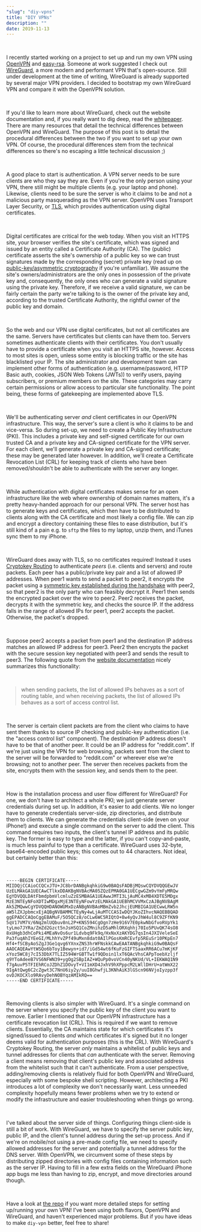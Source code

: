 ```yaml
---
"slug": "diy-vpns"
title: "DIY VPNs"
description: ""
date: 2019-11-13
---
```


<br>

I recently started working on a project to set up and run my own VPN using [OpenVPN](https://openvpn.net/) and [easy-rsa](https://github.com/OpenVPN/easy-rsa). Someone at work suggested I check out [WireGuard](https://www.wireguard.com/), a more modern and performant VPN that's open-source. Still under development at the time of writing, WireGuard is already supported by several major VPN providers. I decided to bootstrap my own WireGuard VPN and compare it with the OpenVPN solution.

<br>

If you'd like to learn more about WireGuard, check out the website documentation and, if you really want to dig deep, read the [whitepaper](https://www.wireguard.com/papers/wireguard.pdf). There are many resources that detail the technical differences between OpenVPN and WireGuard. The purpose of this post is to detail the procedural differences between the two if you want to set up your own VPN. Of course, the procedural differences stem from the technical differences so there's no escaping a little technical discussion ;)

<br>

A good place to start is authentication. A VPN server needs to be sure clients are who they say they are. Even if you're the only person using your VPN, there still might be multiple clients (e.g. your laptop and phone). Likewise, clients need to be sure the server is who it claims to be and not a malicious party masquerading as the VPN server. OpenVPN uses Transport Layer Security, or [TLS](https://en.wikipedia.org/wiki/Transport_Layer_Security), which provides authentication using digital certificates.

<br>

Digital certificates are critical for the web today. When you visit an HTTPS site, your browser verifies the site's certificate, which was signed and issued by an entity called a Certificate Authority (CA). The (public) certificate asserts the site's ownership of a public key so we can trust signatures made by the corresponding (secret) private key (read up on [public-key/asymmetric cryptography](https://en.wikipedia.org/wiki/Public-key_cryptography) if you're unfamiliar). We assume the site's owners/administrators are the only ones in possession of the private key and, consequently, the only ones who can generate a valid signature using the private key. Therefore, if we receive a valid signature, we can be fairly certain the party we're talking to is the owner of the private key and, according to the trusted Certificate Authority, the rightful owner of the public key and domain.

<br>

So the web and our VPN use digital certificates, but not all certificates are the same. Servers have certificates but clients can have them too. Servers sometimes authenticate clients with their certificates. You don't usually have to provide a certificate when you visit an HTTPS site, however. Access to most sites is open, unless some entity is blocking traffic or the site has blacklisted your IP. The site administrator and development team can implement other forms of authentication (e.g. username/password, HTTP Basic auth, cookies, JSON Web Tokens (JWTs)) to verify users, paying subscribers, or premium members on the site. These categories may carry certain permissions or allow access to particular site functionality. The point being, these forms of gatekeeping are implemented above TLS.

<br>

We'll be authenticating server *and* client certificates in our OpenVPN infrastructure. This way, the server's sure a client is who it claims to be and vice-versa. So during set-up, we need to create a Public Key Infrastructure (PKI). This includes a private key and self-signed certificate for our own trusted CA and a private key and CA-signed certificate for the VPN server. For each client, we'll generate a private key and CA-signed certificate; these may be generated later however. In addition, we'll create a Certificate Revocation List (CRL) for keeping track of clients who have been removed/shouldn't be able to authenticate with the server any longer.

<br>

While authentication with digital certificates makes sense for an open infrastructure like the web where ownership of domain names matters, it's a pretty heavy-handed approach for our personal VPN. The server host has to generate keys and certificates, which then have to be distributed to clients along with the CA certificate and most likely a config file. We can zip and encrypt a directory containing these files to ease distribution, but it's still kind of a pain e.g. to `sftp` the files to my laptop, unzip them, and iTunes sync them to my iPhone.

<br>

WireGuard does away with TLS, so no certificates required! Instead it uses [Cryptokey Routing](https://www.wireguard.com/#cryptokey-routing) to authenticate *peers* (i.e. clients and servers) and route packets. Each peer has a public/private key pair and a list of allowed IP addresses. When peer1 wants to send a packet to peer2, it encrypts the packet using a [symmetric key established during the handshake](https://www.wireguard.com/protocol/) with peer2, so that peer2 is the only party who can feasibly decrypt it. Peer1 then sends the encrypted packet over the wire to peer2. Peer2 receives the packet, decrypts it with the symmetric key, and checks the source IP. If the address falls in the range of allowed IPs for peer1, peer2 accepts the packet. Otherwise, the packet's dropped.

<br>

Suppose peer2 accepts a packet from peer1 and the destination IP address matches an allowed IP address for peer3. Peer2 then encrypts the packet with the secure session key negotiated with peer3 and sends the result to peer3. The following quote from the [website documentation](https://www.wireguard.com/#cryptokey-routing) nicely summarizes this functionality:

<br>

> when sending packets, the list of allowed IPs behaves as a sort of routing table, and when receiving packets, the list of allowed IPs behaves as a sort of access control list.

<br>

The server is certain client packets are from the client who claims to have sent them thanks to source IP checking and public-key authentication (i.e. the "access control list" component). The destination IP address doesn't have to be that of another peer. It could be an IP address for "reddit.com". If we're just using the VPN for web browsing, packets sent from the client to the server will be forwarded to "reddit.com" or wherever else we're browsing; not to another peer. The server then receives packets from the site, encrypts them with the session key, and sends them to the peer.

<br>

How is the installation process and user flow different for WireGuard? For one, we don't have to architect a whole PKI; we just generate server credentials during set up. In addition, it's easier to add clients. We no longer have to generate credentials server-side, zip directories, and distribute them to clients. We can generate the credentials client-side (even on your iPhone!) and execute a single command on the server to add the client. This command requires two inputs, the client's tunnel IP address and its public key. The former is easy to type and the latter, if you can't copy-and-paste, is much less painful to type than a certificate. WireGuard uses 32-byte, base64-encoded public keys; this comes out to 44 characters. Not ideal, but certainly better than this:

<br>

```
-----BEGIN CERTIFICATE-----
MIIDQjCCAioCCQCxJTU+JC8brDANBgkqhkiG9w0BAQsFADBjMQswCQYDVQQGEwJV
UzELMAkGA1UECAwCTlkxDDAKBgNVBAcMA05ZQzEPMA0GA1UECgwGZm9vYmFyMRQw
EgYDVQQLDAtFbmdpbmVlcmluZzESMBAGA1UEAwwJMTI3LjAuMC4xMB4XDTE5MDgx
MzE3NTEyNFoXDTIwMDgxMjE3NTEyNFowYzELMAkGA1UEBhMCVVMxCzAJBgNVBAgM
Ak5ZMQwwCgYDVQQHDANOWUMxDzANBgNVBAoMBmZvb2JhcjEUMBIGA1UECwwLRW5n
aW5lZXJpbmcxEjAQBgNVBAMMCTEyNy4wLjAuMTCCASIwDQYJKoZIhvcNAQEBBQAD
ggEPADCCAQoCggEBAMuF/5O5QCz8/oCLw6WC5RIQtO+8w4yQvJhW4ul8C9ZFfKN9
5qV17VM7V/6Nq2mlUQbuv8nL2P+KNS594CgOgn7zHe916V7E0pkwNbGfvoRVpYk1
tyLmo7JYRa/ZmZd2Gzct5nJsHSQ1CoZMnihzD5aMhlORXqhhj70Io5PUvQK74sO8
8xUHgb3dhCoPki4MEaNvOs6ur1Ldvbq9Fk9q/HxNxXzAKYDG7qsIn4JXIVeleSeE
Pa3fuqAhIYEeGI/MLhhYvZPf49uMxn8dat0AIlPGosKmRCEvfp5REuSr10PKpEn7
Hf4+fSCByAoSZgJ3Ge1qvg6YXnxZNS3hrWFNskkCAwEAATANBgkqhkiG9w0BAQsF
AAOCAQEAwYtWSQo6bToy1Bewyn+id7/iGd54wt6fKuFzGIFTSaaxRR6ACu7mKjKF
xYoz5WC8j7cI53DbX7TLIZ594WrGBTTw1f9QDoin1lxT6QAcVhsCAPpToebXzljf
q9YToAdeeB7VS6NFWN39+ygOg2SBpIAZ+WQuPp0voVCn40yNKUd/VL+IEKWAQ1N9
f7gAuvP5TFIEhRCoJZDhZ1DOvyT+VI1mXD4JxhV9hXPppcM2LWllDHrU+atWmX22
9IgAtQwg6C2cZgwt3C7NnU6iy2y/uuI8GhwfjL3KNhAiK3lGScn96NVjoIyzpp3f
ovDJKOCXlo9RAvyDehNOBYqzAMIkRQ==
-----END CERTIFICATE-----
```

<br>

Removing clients is also simpler with WireGuard. It's a single command on the server where you specify the public key of the client you want to remove. Earlier I mentioned that our OpenVPN infrastructure has a certificate revocation list (CRL). This is required if we want to remove clients. Essentially, the CA maintains state for which certificates it's signed/issued to clients *and* which certificates it's signed but it no longer deems valid for authentication purposes (this is the CRL). With WireGuard's Cryptokey Routing, the server *only* maintains a whitelist of public keys and tunnel addresses for clients that *can* authenticate with the server. Removing a client means removing that client's public key and associated address from the whitelist such that it can't authenticate. From a user perspective, adding/removing clients is relatively fluid for both OpenVPN and WireGuard, especially with some bespoke shell scripting. However, architecting a PKI introduces a lot of complexity we don't necessarily want. Less unneeded complexity hopefully means fewer problems when we try to extend or modify the infrastructure and easier troubleshooting when things go wrong.

<br>

I've talked about the server side of things. Configuring things client-side is still a bit of work. With WireGuard, we have to specify the server public key, public IP, and the client's tunnel address during the set-up process. And if we're on mobile/not using a pre-made config file, we need to specify allowed addresses for the server and potentially a tunnel address for the DNS server. With OpenVPN, we circumvent some of these steps by distributing zipped directories with config files containing information such as the server IP. Having to fill in a few extra fields on the WireGuard iPhone app bugs me less than having to zip, encrypt, and move directories around though.

<br>

Have a look at [the repo](https://github.com/zbo14/diy-vpn) if you want more detailed steps for setting up/running your own VPN! I've been using both flavors, OpenVPN and WireGuard, and haven't experienced major problems. But if you have ideas to make `diy-vpn` better, feel free to share!
